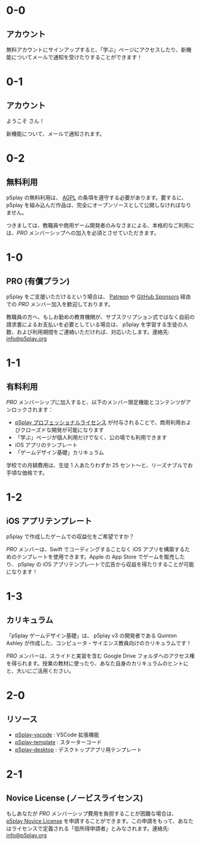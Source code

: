 # 0-0

## アカウント

無料アカウントにサインアップすると、「学ぶ」ページにアクセスしたり、新機能についてメールで通知を受けたりすることができます！

# 0-1

## <span id="account-type"></span> アカウント

ようこそ <span id="username"></span>さん！

新機能について、メールで通知されます。

# 0-2

## 無料利用

p5play の無料利用は、 [AGPL](https://github.com/quinton-ashley/p5play/blob/main/LICENSE.md) の条項を遵守する必要があります。要するに、 p5play を組み込んだ作品は、完全にオープンソースとして公開しなければなりません。

つきましては、教職員や商用ゲーム開発者のみなさまによる、本格的なご利用には、_PRO_ メンバーシップへの加入を必須とさせていただきます。

# 1-0

## PRO (有償プラン)

p5play をご支援いただけるという場合は、 [Patreon](https://www.patreon.com/p5play) や [GitHub Sponsors](https://github.com/sponsors/quinton-ashley) 経由での _PRO_ メンバー加入を歓迎しております。

教職員の方へ、もしお勤めの教育機関が、サブスクリプション式ではなく自前の請求書によるお支払いを必要としている場合は、 p5play を学習する生徒の人数、および利用期間をご連絡いただければ、対応いたします。連絡先: [info@p5play.org](mailto:info@p5play.org)

# 1-1

## 有料利用

_PRO_ メンバーシップに加入すると、以下のメンバー限定機能とコンテンツがアンロックされます：

- [p5play
  プロフェッショナルライセンス](https://github.com/quinton-ashley/p5play-web/blob/main/pro/LICENSE.md) が付与されることで、商用利用およびクローズドな開発が可能になります
- 「学ぶ」ページが個人利用だけでなく、公の場でも利用できます
- iOS アプリのテンプレート
- 「ゲームデザイン基礎」カリキュラム

学校での月額費用は、生徒 1 人あたりわずか 25 セント～と、リーズナブルでお手頃な価格です。

# 1-2

## iOS アプリテンプレート

p5play で作成したゲームでの収益化をご希望ですか？

_PRO_ メンバーは、Swift でコーディングすることなく iOS アプリを構築するためのテンプレートを使用できます。Apple の App Store でゲームを販売したり、 p5play の iOS アプリテンプレートで広告から収益を得たりすることが可能になります！

# 1-3

## カリキュラム

「p5play ゲームデザイン基礎」は、 p5play v3 の開発者である Quinton Ashley が作成した、コンピュータ・サイエンス教員向けのカリキュラムです！

_PRO_ メンバーは、スライドと実習を含む Google Drive フォルダへのアクセス権を得られます。授業の教材に使ったり、あなた自身のカリキュラムのヒントにと、大いにご活用ください。

# 2-0

## リソース

- [p5play-vscode](https://github.com/quinton-ashley/p5play-vscode) : VSCode 拡張機能
- [p5play-template](https://github.com/quinton-ashley/p5play-template) : スターターコード
- [p5play-desktop](https://github.com/quinton-ashley/p5play-desktop) : デスクトップアプリ用テンプレート

# 2-1

## Novice License (ノービスライセンス)

もしあなたが _PRO_ メンバーシップ費用を負担することが困難な場合は、 [p5play Novice License](https://github.com/quinton-ashley/p5play-novice/blob/main/LICENSE.md) を申請することができます。この申請をもって、あなたはライセンスで定義される「低所得申請者」とみなされます。連絡先: [info@p5play.org](mailto:info@p5play.org)
